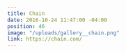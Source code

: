 ```yaml
---
title: Chain
date: 2016-10-24 11:47:00 -04:00
position: 46
image: "/uploads/gallery__chain.png"
link: https://chain.com/
---
```


